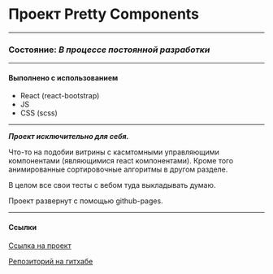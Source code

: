 # Проект Pretty Components

---

### Состояние: _В процессе постоянной разработки_

---

#### Выполнено с использованием

- React (react-bootstrap)
- JS
- CSS (scss)

---

**_Проект исключительно для себя._**

Что-то на подобии витрины с касмтомными управляющими компонентами (являющимися react компонентами).
Кроме того анимированные сортировочные алгоритмы в другом разделе.

В целом все свои тесты с вебом туда выкладывать думаю.

Проект развернут с помощью github-pages.

---

#### Ссылки

[Ссылка на проект](https://ligoud.github.io/PrettyComponents/)

[Репозиторий на гитхабе](https://github.com/Ligoud/PrettyComponents)
